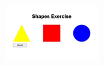 <a href="https://bryanjpj.github.io/Shapes-Exercise/" target="_blank"><img src="https://github.com/BryanJPJ/Shapes-Exercise/blob/main/src/img/Shapes-exercisae.jpg" alt="Index" width="250"></a>
